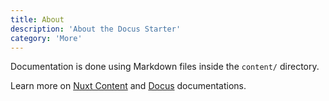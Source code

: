 ```yaml
---
title: About
description: 'About the Docus Starter'
category: 'More'
---
```


Documentation is done using Markdown files inside the `content/` directory.

Learn more on [Nuxt Content](https://content.nuxtjs.org) and [Docus](https://docus.dev) documentations.
